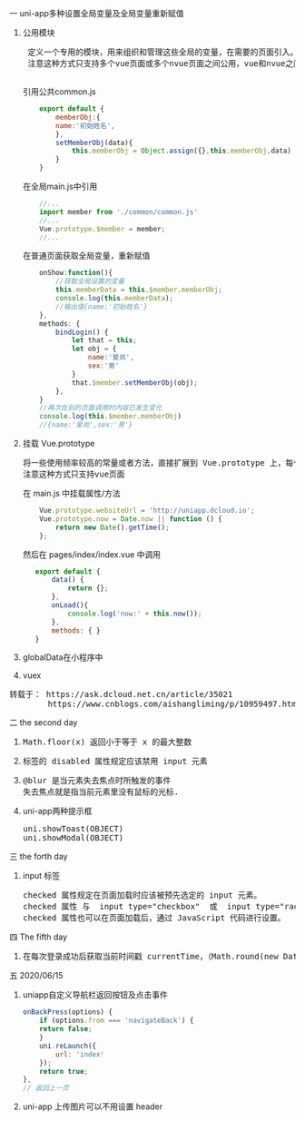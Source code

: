 一   uni-app多种设置全局变量及全局变量重新赋值

1. 公用模块
    <pre>
    定义一个专用的模块，用来组织和管理这些全局的变量，在需要的页面引入。
    注意这种方式只支持多个vue页面或多个nvue页面之间公用，vue和nvue之间不公用。
    </pre>
    引用公共common.js
    ```javascript
        export default {
            memberObj:{
            name:'初始姓名',
            },
            setMemberObj(data){
                this.memberObj = Object.assign({},this.memberObj,data) 
            }
        }
    ```
    在全局main.js中引用
    ```javascript
        //...
        import member from './common/common.js'
        //...
        Vue.prototype.$member = member;
        //...
    ```
    在普通页面获取全局变量，重新赋值
    ```javascript
        onShow:function(){
            //获取全局设置的变量
            this.memberData = this.$member.memberObj;
            console.log(this.memberData);
            //输出值{name:'初始姓名'}
        },
        methods: {
            bindLogin() {
                let that = this;
                let obj = {
                    name:'爱尚',
                    sex:'男'
                }
                that.$member.setMemberObj(obj);
            },
        }
        //再次在别的页面调用时内容已发生变化
        console.log(this.$member.memberObj)
        //{name:'爱尚',sex:'男'}
    ```

2.  挂载 Vue.prototype
    <pre>
    将一些使用频率较高的常量或者方法，直接扩展到 Vue.prototype 上，每个 Vue 对象都会“继承”下来。
    注意这种方式只支持vue页面
    </pre>
    在 main.js 中挂载属性/方法
    ```javascript
        Vue.prototype.websiteUrl = 'http://uniapp.dcloud.io';  
        Vue.prototype.now = Date.now || function () {  
            return new Date().getTime();  
        }; 
    ```
    然后在 pages/index/index.vue 中调用
     ```javascript 
        export default {  
            data() {  
                return {};  
            },  
            onLoad(){  
                console.log('now:' + this.now());  
            },  
            methods: { }  
        }   
    ```

3.  globalData在小程序中

4.  vuex

<pre>
转载于： https://ask.dcloud.net.cn/article/35021
        https://www.cnblogs.com/aishangliming/p/10959497.html
</pre>


二  the second day

1.  <pre>Math.floor(x) 返回小于等于 x 的最大整数</pre>

2.  <pre>标签的 disabled 属性规定应该禁用 input 元素</pre>

3.  <pre>
    @blur 是当元素失去焦点时所触发的事件
    失去焦点就是指当前元素里没有鼠标的光标.
    </pre>

4.  uni-app两种提示框
    <pre>
    uni.showToast(OBJECT)
    uni.showModal(OBJECT)
    </pre>


三 the forth day

1.  input 标签
    <pre>
    checked 属性规定在页面加载时应该被预先选定的 input 元素。
    checked 属性 与  input type="checkbox"  或  input type="radio" 配合使用。
    checked 属性也可以在页面加载后，通过 JavaScript 代码进行设置。
    </pre>


四 The fifth day

1.  <pre>
    在每次登录成功后获取当前时间戳 currentTime，（Math.round(new Date() / 1000) ），存储到localStorage中，同时从后台返回一个到期时间 endTime，当 currentTime < endTime 时，用户无需重复登录
    </pre>


五 2020/06/15

1.  uniapp自定义导航栏返回按钮及点击事件 
    ```javascript
    onBackPress(options) {
        if (options.from === 'navigateBack') {
        return false;
        }
        uni.reLaunch({
            url: 'index'
        });
        return true;
    },
    // 返回上一页
    ```
2.  uni-app 上传图片可以不用设置 header